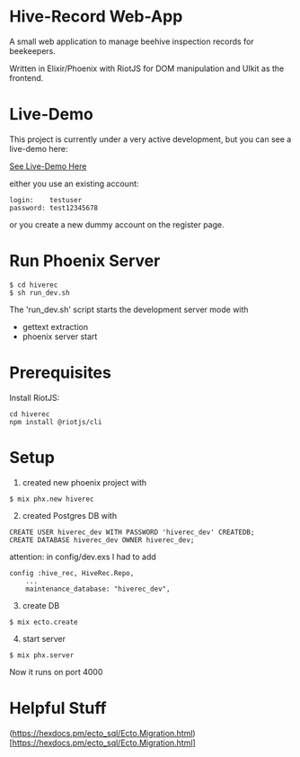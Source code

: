 # Hive-Record Web-App

A small web application to manage beehive inspection records for beekeepers.

Written in Elixir/Phoenix with RiotJS for DOM manipulation and UIkit as the frontend.

# Live-Demo
This project is currently under a very active development, but you can see a live-demo here:

[See Live-Demo Here](https://phx-hiverec.greif-it.de/)

either you use an existing account:
```
login:    testuser
password: test12345678
```
or you create a new dummy account on the register page.


# Run Phoenix Server
```
$ cd hiverec
$ sh run_dev.sh
```

The 'run_dev.sh' script starts the development server mode with
- gettext extraction
- phoenix server start


# Prerequisites
Install RiotJS:
```
cd hiverec
npm install @riotjs/cli
```


# Setup

1. created new phoenix project with
```
$ mix phx.new hiverec
```

2. created Postgres DB with
```
CREATE USER hiverec_dev WITH PASSWORD 'hiverec_dev' CREATEDB;
CREATE DATABASE hiverec_dev OWNER hiverec_dev;
```

attention: in config/dev.exs I had to add
```
config :hive_rec, HiveRec.Repo,
    ...
    maintenance_database: "hiverec_dev",
```

3. create DB
```
$ mix ecto.create
```

4. start server
```
$ mix phx.server
```

Now it runs on port 4000


# Helpful Stuff
(https://hexdocs.pm/ecto_sql/Ecto.Migration.html)[https://hexdocs.pm/ecto_sql/Ecto.Migration.html]
